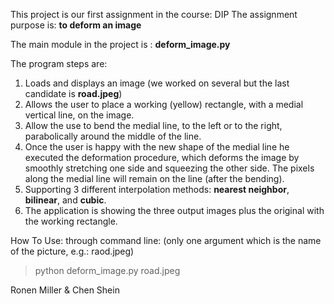 This project is our first assignment in the course: DIP
The assignment purpose is: **to deform an image**

The main module in the project is : **deform_image.py**

The program steps are:
1. Loads and displays an image (we worked on several but the last candidate is **road.jpeg**)
2. Allows the user to place a working (yellow) rectangle, with a medial vertical line, on the image.
4. Allow the use to bend the medial line, to the left or to the right, parabolically around the middle of the line.
5. Once the user is happy with the new shape of the medial line he executed the deformation
procedure, which deforms the image by smoothly stretching one side and squeezing the
other side. The pixels along the medial line will remain on the line (after the bending).
6. Supporting 3 different interpolation methods: **nearest neighbor**, **bilinear**, and **cubic**.
7. The application is showing the three output images plus the original with the working rectangle.

How To Use: through command line:
(only one argument which is the name of the picture, e.g.: raod.jpeg)
> python deform_image.py road.jpeg 

Ronen Miller & Chen Shein 
